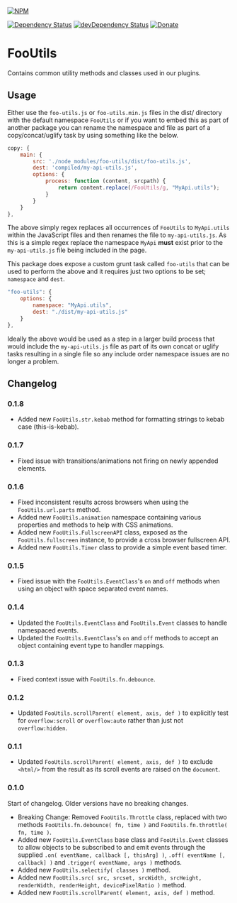 [![NPM](https://nodei.co/npm/foo-utils.png?downloads=true)](https://nodei.co/npm/foo-utils/)

[![Dependency Status](https://img.shields.io/david/steveush/foo-utils.svg)](https://david-dm.org/steveush/foo-utils) [![devDependency Status](https://img.shields.io/david/dev/steveush/foo-utils.svg)](https://david-dm.org/steveush/foo-utils#info=devDependencies) [![Donate](https://img.shields.io/badge/Donate-PayPal-brightgreen.svg)](https://www.paypal.com/cgi-bin/webscr?cmd=_s-xclick&hosted_button_id=DHYUFBMRBJLTW)

# FooUtils

Contains common utility methods and classes used in our plugins.

## Usage

Either use the `foo-utils.js` or `foo-utils.min.js` files in the dist/ directory with the default namespace `FooUtils` or if you want to embed this as part of another package you can rename the namespace and file as part of a copy/concat/uglify task by using something like the below.

```javascript
copy: {
    main: {
        src: './node_modules/foo-utils/dist/foo-utils.js',
        dest: 'compiled/my-api-utils.js',
        options: {
            process: function (content, srcpath) {
                return content.replace(/FooUtils/g, "MyApi.utils");
            }
        }
    }
},
```

The above simply regex replaces all occurrences of `FooUtils` to `MyApi.utils` within the JavaScript files and then renames the file to `my-api-utils.js`. As this is a simple regex replace the namespace `MyApi` **must** exist prior to the `my-api-utils.js` file being included in the page.

This package does expose a custom grunt task called `foo-utils` that can be used to perform the above and it requires just two options to be set; `namespace` and `dest`.

```javascript
"foo-utils": {
    options: {
        namespace: "MyApi.utils",
        dest: "./dist/my-api-utils.js"
    }
},
```

Ideally the above would be used as a step in a larger build process that would include the `my-api-utils.js` file as part of its own concat or uglify tasks resulting in a single file so any include order namespace issues are no longer a problem.

## Changelog

### 0.1.8

* Added new `FooUtils.str.kebab` method for formatting strings to kebab case (this-is-kebab).

### 0.1.7

* Fixed issue with transitions/animations not firing on newly appended elements.

### 0.1.6

* Fixed inconsistent results across browsers when using the `FooUtils.url.parts` method.
* Added new `FooUtils.animation` namespace containing various properties and methods to help with CSS animations.
* Added new `FooUtils.FullscreenAPI` class, exposed as the `FooUtils.fullscreen` instance, to provide a cross browser fullscreen API.
* Added new `FooUtils.Timer` class to provide a simple event based timer. 

### 0.1.5

* Fixed issue with the `FooUtils.EventClass`'s `on` and `off` methods when using an object with space separated event names.

### 0.1.4

* Updated the `FooUtils.EventClass` and `FooUtils.Event` classes to handle namespaced events.
* Updated the `FooUtils.EventClass`'s `on` and `off` methods to accept an object containing event type to handler mappings.

### 0.1.3

* Fixed context issue with `FooUtils.fn.debounce`.

### 0.1.2

* Updated `FooUtils.scrollParent( element, axis, def )` to explicitly test for `overflow:scroll` or `overflow:auto` rather than just not `overflow:hidden`.

### 0.1.1

* Updated `FooUtils.scrollParent( element, axis, def )` to exclude `<html/>` from the result as its scroll events are raised on the `document`.

### 0.1.0

Start of changelog. Older versions have no breaking changes.
* Breaking Change: Removed `FooUtils.Throttle` class, replaced with two methods `FooUtils.fn.debounce( fn, time )` and `FooUtils.fn.throttle( fn, time )`.
* Added new `FooUtils.EventClass` base class and `FooUtils.Event` classes to allow objects to be subscribed to and emit events through the supplied `.on( eventName, callback [, thisArg] )`, `.off( eventName [, callback] )` and `.trigger( eventName, args )` methods.
* Added new `FooUtils.selectify( classes )` method.
* Added new `FooUtils.src( src, srcset, srcWidth, srcHeight, renderWidth, renderHeight, devicePixelRatio )` method.
* Added new `FooUtils.scrollParent( element, axis, def )` method.